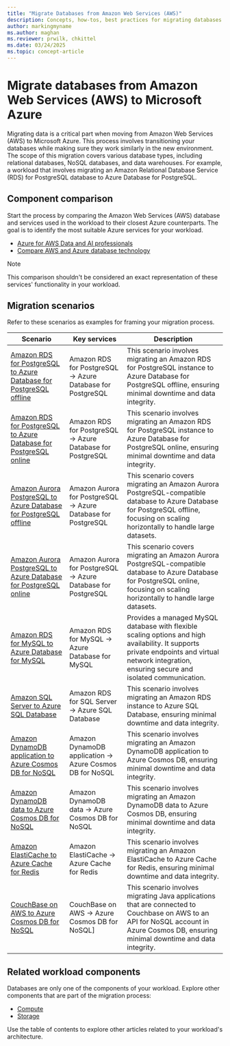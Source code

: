 ```yaml
---
title: "Migrate Databases from Amazon Web Services (AWS)"
description: Concepts, how-tos, best practices for migrating databases from Amazon Web Services (AWS) to Microsoft Azure.
author: markingmyname
ms.author: maghan
ms.reviewer: prwilk, chkittel
ms.date: 03/24/2025
ms.topic: concept-article
---
```


# Migrate databases from Amazon Web Services (AWS) to Microsoft Azure

Migrating data is a critical part when moving from Amazon Web Services (AWS) to Microsoft Azure. This process involves transitioning your databases while making sure they work similarly in the new environment. The scope of this migration covers various database types, including relational databases, NoSQL databases, and data warehouses. For example, a workload that involves migrating an Amazon Relational Database Service (RDS) for PostgreSQL database to Azure Database for PostgreSQL.

## Component comparison

Start the process by comparing the Amazon Web Services (AWS) database and services used in the workload to their closest Azure counterparts. The goal is to identify the most suitable Azure services for your workload.

- [Azure for AWS Data and AI professionals](/azure/architecture/aws-professional/data-ai)
- [Compare AWS and Azure database technology](/azure/architecture/aws-professional/databases)

> [!NOTE]
> This comparison shouldn't be considered an exact representation of these services' functionality in your workload.

## Migration scenarios

Refer to these scenarios as examples for framing your migration process.

| Scenario | Key services | Description |
| --- | --- | --- |
| [Amazon RDS for PostgreSQL to Azure Database for PostgreSQL offline](/azure/postgresql/migrate/migration-service/tutorial-migration-service-aws-offline?tabs=portal) | Amazon RDS for PostgreSQL -> Azure Database for PostgreSQL | This scenario involves migrating an Amazon RDS for PostgreSQL instance to Azure Database for PostgreSQL offline, ensuring minimal downtime and data integrity. |
| [Amazon RDS for PostgreSQL to Azure Database for PostgreSQL online](/azure/postgresql/migrate/migration-service/tutorial-migration-service-aws-online?tabs=portal) | Amazon RDS for PostgreSQL -> Azure Database for PostgreSQL | This scenario involves migrating an Amazon RDS for PostgreSQL instance to Azure Database for PostgreSQL online, ensuring minimal downtime and data integrity. |
| [Amazon Aurora PostgreSQL to Azure Database for PostgreSQL offline](/azure/postgresql/migrate/migration-service/tutorial-migration-service-aurora-offline?tabs=azure-portal) | Amazon Aurora for PostgreSQL -> Azure Database for PostgreSQL | This scenario covers migrating an Amazon Aurora PostgreSQL-compatible database to Azure Database for PostgreSQL offline, focusing on scaling horizontally to handle large datasets. |
| [Amazon Aurora PostgreSQL to Azure Database for PostgreSQL online](/azure/postgresql/migrate/migration-service/tutorial-migration-service-aurora-offline?tabs=azure-portal) | Amazon Aurora for PostgreSQL -> Azure Database for PostgreSQL | This scenario covers migrating an Amazon Aurora PostgreSQL-compatible database to Azure Database for PostgreSQL online, focusing on scaling horizontally to handle large datasets. |
| [Amazon RDS for MySQL to Azure Database for MySQL](/azure/mysql/flexible-server/how-to-migrate-rds-mysql-data-in-replication) | Amazon RDS for MySQL -> Azure Database for MySQL | Provides a managed MySQL database with flexible scaling options and high availability. It supports private endpoints and virtual network integration, ensuring secure and isolated communication. |
| [Amazon SQL Server to Azure SQL Database](/data-migration/sql-server/database/guide) | Amazon RDS for SQL Server -> Azure SQL Database | This scenario involves migrating an Amazon RDS instance to Azure SQL Database, ensuring minimal downtime and data integrity. |
| [Amazon DynamoDB application to Azure Cosmos DB for NoSQL](/azure/cosmos-db/nosql/dynamodb-data-migration-cosmos-db) | Amazon DynamoDB application -> Azure Cosmos DB for NoSQL | This scenario involves migrating an Amazon DynamoDB application to Azure Cosmos DB, ensuring minimal downtime and data integrity. |
| [Amazon DynamoDB data to Azure Cosmos DB for NoSQL](/azure/cosmos-db/nosql/dynamodb-data-migration-cosmos-db) | Amazon DynamoDB data -> Azure Cosmos DB for NoSQL | This scenario involves migrating an Amazon DynamoDB data to Azure Cosmos DB, ensuring minimal downtime and data integrity. |
| [Amazon ElastiCache to Azure Cache for Redis](/azure/azure-cache-for-redis/cache-migration-guide) | Amazon ElastiCache -> Azure Cache for Redis | This scenario involves migrating an Amazon ElastiCache to Azure Cache for Redis, ensuring minimal downtime and data integrity. |
| [CouchBase on AWS to Azure Cosmos DB for NoSQL](/azure/cosmos-db/nosql/couchbase-cosmos-migration) | CouchBase on AWS -> Azure Cosmos DB for NoSQL] | This scenario involves migrating Java applications that are connected to Couchbase on AWS to an API for NoSQL account in Azure Cosmos DB, ensuring minimal downtime and data integrity. |

## Related workload components

Databases are only one of the components of your workload. Explore other components that are part of the migration process:

- [Compute](./migrate-compute-from-aws.md)
- [Storage](./migrate-storage-from-aws.md)

Use the table of contents to explore other articles related to your workload's architecture.
